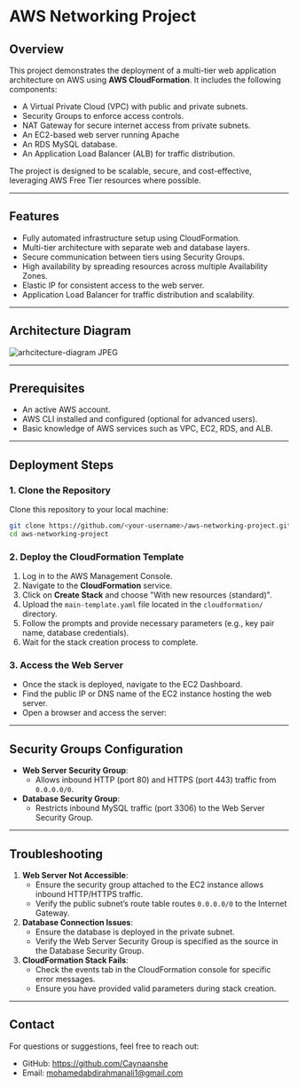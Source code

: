 # AWS Networking Project

## Overview
This project demonstrates the deployment of a multi-tier web application architecture on AWS using **AWS CloudFormation**. It includes the following components:
- A Virtual Private Cloud (VPC) with public and private subnets.
- Security Groups to enforce access controls.
- NAT Gateway for secure internet access from private subnets.
- An EC2-based web server running Apache
- An RDS MySQL database.
- An Application Load Balancer (ALB) for traffic distribution.

The project is designed to be scalable, secure, and cost-effective, leveraging AWS Free Tier resources where possible.

---

## Features
- Fully automated infrastructure setup using CloudFormation.
- Multi-tier architecture with separate web and database layers.
- Secure communication between tiers using Security Groups.
- High availability by spreading resources across multiple Availability Zones.
- Elastic IP for consistent access to the web server.
- Application Load Balancer for traffic distribution and scalability.

---

## Architecture Diagram
![arhcitecture-diagram JPEG](https://github.com/user-attachments/assets/f42a9a26-52a7-4ec9-b3b2-099cb262b5d6)

---

## Prerequisites
- An active AWS account.
- AWS CLI installed and configured (optional for advanced users).
- Basic knowledge of AWS services such as VPC, EC2, RDS, and ALB.

---

## Deployment Steps

### **1. Clone the Repository**
Clone this repository to your local machine:
```bash
git clone https://github.com/<your-username>/aws-networking-project.git
cd aws-networking-project
```

### **2. Deploy the CloudFormation Template**
1. Log in to the AWS Management Console.
2. Navigate to the **CloudFormation** service.
3. Click on **Create Stack** and choose "With new resources (standard)".
4. Upload the `main-template.yaml` file located in the `cloudformation/` directory.
5. Follow the prompts and provide necessary parameters (e.g., key pair name, database credentials).
6. Wait for the stack creation process to complete.

### **3. Access the Web Server**
- Once the stack is deployed, navigate to the EC2 Dashboard.
- Find the public IP or DNS name of the EC2 instance hosting the web server.
- Open a browser and access the server:




---

## Security Groups Configuration
- **Web Server Security Group**:
  - Allows inbound HTTP (port 80) and HTTPS (port 443) traffic from `0.0.0.0/0`.
- **Database Security Group**:
  - Restricts inbound MySQL traffic (port 3306) to the Web Server Security Group.

---

## Troubleshooting
1. **Web Server Not Accessible**:
   - Ensure the security group attached to the EC2 instance allows inbound HTTP/HTTPS traffic.
   - Verify the public subnet’s route table routes `0.0.0.0/0` to the Internet Gateway.
2. **Database Connection Issues**:
   - Ensure the database is deployed in the private subnet.
   - Verify the Web Server Security Group is specified as the source in the Database Security Group.
3. **CloudFormation Stack Fails**:
   - Check the events tab in the CloudFormation console for specific error messages.
   - Ensure you have provided valid parameters during stack creation.

---


## Contact
For questions or suggestions, feel free to reach out:
- GitHub: https://github.com/Caynaanshe
- Email: mohamedabdirahmanali1@gmail.com

